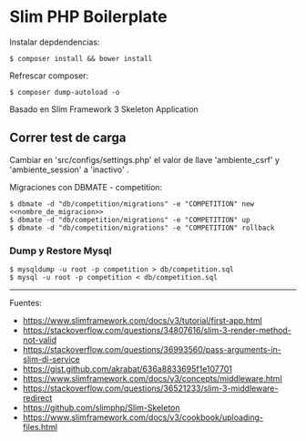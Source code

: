 # Slim PHP Boilerplate

Instalar depdendencias:

    $ composer install && bower install

Refrescar composer:

    $ composer dump-autoload -o

Basado en Slim Framework 3 Skeleton Application

## Correr test de carga

Cambiar en 'src/configs/settings.php' el valor de llave 'ambiente_csrf' y 'ambiente_session' a 'inactivo' .

Migraciones con DBMATE - competition:

    $ dbmate -d "db/competition/migrations" -e "COMPETITION" new <<nombre_de_migracion>>
    $ dbmate -d "db/competition/migrations" -e "COMPETITION" up
    $ dbmate -d "db/competition/migrations" -e "COMPETITION" rollback

### Dump y Restore Mysql

    $ mysqldump -u root -p competition > db/competition.sql
    $ mysql -u root -p competition < db/competition.sql

---

Fuentes:

+ https://www.slimframework.com/docs/v3/tutorial/first-app.html
+ https://stackoverflow.com/questions/34807616/slim-3-render-method-not-valid
+ https://stackoverflow.com/questions/36993560/pass-arguments-in-slim-di-service
+ https://gist.github.com/akrabat/636a8833695f1e107701
+ https://www.slimframework.com/docs/v3/concepts/middleware.html
+ https://stackoverflow.com/questions/36521233/slim-3-middleware-redirect
+ https://github.com/slimphp/Slim-Skeleton
+ https://www.slimframework.com/docs/v3/cookbook/uploading-files.html
